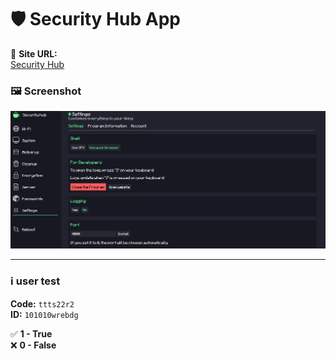 # 🛡️ Security Hub App

🔗 **Site URL:**  
[Security Hub](https://spx-security-hub.wuaze.com/page/main?i=1)

### 🖼️ Screenshot  
![Security Hub](1.png)

---

### ℹ️ user test
**Code:** `ttts22r2`  
**ID:** `101010wrebdg`

✅ **1 - True**  
❌ **0 - False**  
